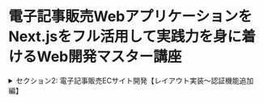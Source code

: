 # 電子記事販売WebアプリケーションをNext.jsをフル活用して実践力を身に着けるWeb開発マスター講座
<details>
<summary> セクション2: 電子記事販売ECサイト開発【レイアウト実装～認証機能追加編】</summary>

| NO | 内容 |
| ---- | ---- |
| 5. | Next.js14でプロジェクトの雛形を作成しよう |
| 6. | Vercel Postgresのセットアップをはじめよう |
| 7. | Next.js14でGoogleFontを変更してみよう |
| 8. | Headerコンポーネントを作成してみよう |
| 9. | HomePageに本の疑似データを出力させてみよう |
| 10. | ログインページの作成してみよう |
| 11. | NextAuth.jsで認証機能の実装をはじめよう |
<!-- | 12. | GithubProviderで必要なIDとシークレットキーを準備しよう |
| 13. | Prismaをインストールして初期セットアップをはじめよう |
| 14. | prismaをグローバルインスタンスで定義しよう |
| 15. | Prismaのモデルを作成してマイグレーションしよう |
| 16. | NextAuthのプロバイダー取得のために認証用APIを作ってみよう |
| 17. | getProvidersを利用してgithubからサインインできるようにしよう |
| 18. | ログイン時のエラーを解決してみよう |
| 19. | useSessionを利用してログインしているユーザー情報にアクセスしてみよう | -->

</details>

